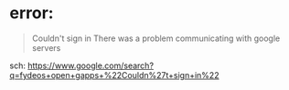 # error:
>Couldn't sign in
>There was a problem communicating with google servers

sch: https://www.google.com/search?q=fydeos+open+gapps+%22Couldn%27t+sign+in%22
